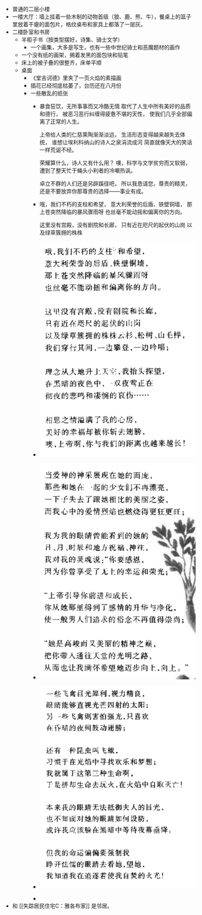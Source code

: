 - 普通的二层小楼
- 一楼大厅：墙上挂着一些木制的动物首级（狼、鹿、熊、牛），餐桌上的篮子里放着干瘪的面包片，格纹桌布和家具上都落了一层灰。
- 二楼卧室和书房
	- 半柜子书（按类型摆好，诗集、骑士文学）
		- 一个画集，大多是写生，也有一些中世纪骑士和恶魔题材的画作
	- 一个没有纸的画架，搁着发黑的面包块和铅笔
	- 床上的被子叠的很整齐，床单平顺
	- 桌面
		- 《堂吉诃德》里夹了一页火焰的素描画
		- 插花已经彻底枯萎了，台历还在八月份
		- 一些散乱的纸张
			- 暴食狂饮，无所事事而又冷酷无情
			  取代了人生中所有美好的品质和德行，
			  被恶习恶行纠缠得疲惫不堪的天性，
			  使我们几乎全部偏离了正常的人生。
			  
			  上帝给人类的仁慈熏陶渐渐淡远，
			  生活形态变得越来越失去体统，
			  谁想让埃利科纳山的诗人之泉涓流成河
			  简直就像天大的笑话一样荒诞不经。
			  
			  荣耀算什么，诗人又有什么用？
			  噢，科学与文学贫穷而又软弱，
			  遭到了整天忙于蝇头小利者的冷嘲热讽。
			  
			  卓立不群的人们还是另辟蹊径吧，
			  所以我恳请您，尊贵的精灵，
			  还是不要放弃你那尊贵的选择——事业有成。
			- 哦，我们不朽的支柱和希望，
			  意大利荣誉的后盾、铁壁铜墙，
			  那上苍突然降临的暴风骤雨呀
			  也丝毫不能动摇和偏离你的方向。
			  
			  这里没有宫殿，没有剧院和长廊，
			  只有近在咫尺的起伏的山岗
			  以及绿草簇拥的株株
			- ![image.png](../assets/image_1632912315505_0.png)
			- ![image.png](../assets/image_1632912343155_0.png)
			- ![image.png](../assets/image_1632912389193_0.png)
			-
- 和 [[失踪居民住宅C：雅各布家]] 是邻居。